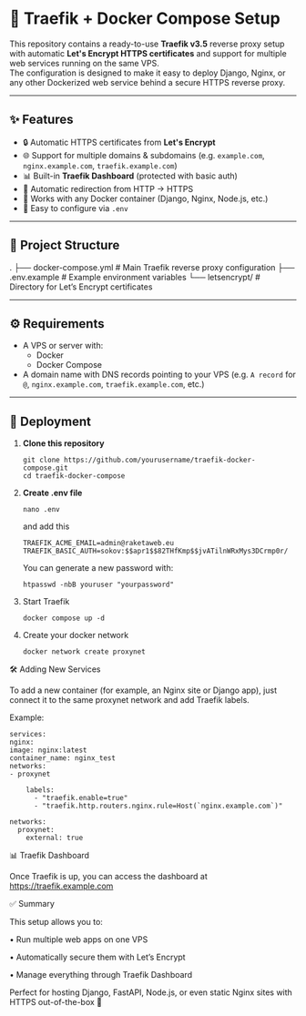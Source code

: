 # 🚀 Traefik + Docker Compose Setup

This repository contains a ready-to-use **Traefik v3.5** reverse proxy setup with automatic **Let's Encrypt HTTPS certificates** and support for multiple web services running on the same VPS.  
The configuration is designed to make it easy to deploy Django, Nginx, or any other Dockerized web service behind a secure HTTPS reverse proxy.

---

## ✨ Features
- 🔒 Automatic HTTPS certificates from **Let's Encrypt**
- 🌐 Support for multiple domains & subdomains (e.g. `example.com`, `nginx.example.com`, `traefik.example.com`)
- 📊 Built-in **Traefik Dashboard** (protected with basic auth)
- 🔄 Automatic redirection from HTTP → HTTPS
- 🐳 Works with any Docker container (Django, Nginx, Node.js, etc.)
- 🔧 Easy to configure via `.env`

---

## 📂 Project Structure

.
├── docker-compose.yml   # Main Traefik reverse proxy configuration
├── .env.example         # Example environment variables
└── letsencrypt/         # Directory for Let’s Encrypt certificates

---

## ⚙️ Requirements
- A VPS or server with:
    - Docker
    - Docker Compose
- A domain name with DNS records pointing to your VPS (e.g. `A record` for `@`, `nginx.example.com`, `traefik.example.com`, etc.)

---

## 🚀 Deployment

1. **Clone this repository**
   ```
   git clone https://github.com/yourusername/traefik-docker-compose.git
   cd traefik-docker-compose
   ```
2. **Create .env file**
    ```
    nano .env
    ```
    and add this
    ```
   TRAEFIK_ACME_EMAIL=admin@raketaweb.eu
   TRAEFIK_BASIC_AUTH=sokov:$$apr1$$82THfKmp$$jvATilnWRxMys3DCrmp0r/
    ```
   You can generate a new password with:
   ```
   htpasswd -nbB youruser "yourpassword"
   ```
3. Start Traefik
   ```
   docker compose up -d
   ```
4. Create your docker network
   ```
   docker network create proxynet
   ```

🛠️ Adding New Services

To add a new container (for example, an Nginx site or Django app), just connect it to the same proxynet network and add Traefik labels.

Example:
    
    services:
    nginx:
    image: nginx:latest
    container_name: nginx_test
    networks:
    - proxynet
    
        labels:
          - "traefik.enable=true"
          - "traefik.http.routers.nginx.rule=Host(`nginx.example.com`)"
    
    networks:
      proxynet:
        external: true
    

📊 Traefik Dashboard

Once Traefik is up, you can access the dashboard at https://traefik.example.com

✅ Summary

This setup allows you to:

•	Run multiple web apps on one VPS 

•	Automatically secure them with Let’s Encrypt

•	Manage everything through Traefik Dashboard

Perfect for hosting Django, FastAPI, Node.js, or even static Nginx sites with HTTPS out-of-the-box 🚀

